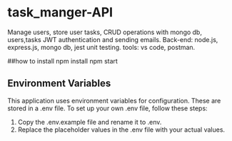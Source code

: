 # task_manger-API
 Manage users, store user tasks, CRUD operations with mongo db,
users,tasks  JWT authentication and sending emails.
Back-end: node.js, express.js, mongo db, jest unit testing.
tools: vs code, postman.

##how to install 
 npm install 
 npm start 

## Environment Variables
This application uses environment variables for configuration. These are stored in a .env file. To set up your own .env file, follow these steps:
1. Copy the .env.example file and rename it to .env.
2. Replace the placeholder values in the .env file with your actual values.
